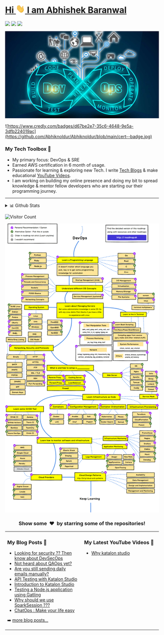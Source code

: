 # [Hi <img src="https://raw.githubusercontent.com/ABSphreak/ABSphreak/master/gifs/Hi.gif" width="30px"> I am Abhishek Baranwal](https://www.linkedin.com/in/abhishekbaranwal)
<img height="30" src="https://img.shields.io/badge/twitter-%231DA1F2.svg?&style=for-the-badge&logo=twitter&logoColor=white"/>
<img height="30" src = "https://img.shields.io/badge/Youtube-%23E4405F.svg?&style=for-the-badge&logo=Youtube&logoColor=white">
<img height="30" src="https://img.shields.io/badge/linkedin-blue.svg?&style=for-the-badge&logo=linkedin&logoColor=white"/>

![alt text](https://github.com/Abhiknoldur/Abhiknoldur/blob/main/Devops.jpeg) 

![https://www.credly.com/badges/d67be2e7-35c6-4648-9e5a-3dfb224019ac](https://github.com/Abhiknoldur/Abhiknoldur/blob/main/cert--badge.jpg) 


### My Tech Toolbox 🧰 


 

* My primary focus: DevOps & SRE
* Earned AWS certification in 6 month of usage.
* Passionate for learning & exploring new Tech. I write [Tech Blogs](https://abhishekbaranwal10.wordpress.com/author/abhishekbaranwal10/) & make educational [YouTube Videos](https://www.youtube.com/c/AyushiRawat).
* I am working on building my online presence and doing my bit to spread knowledge & mentor fellow developers who are starting our their programming journey.
<!--* 🏠 Hogwarts House: Griffindor-->
<!--* If you play Call of Duty- add me: Blackhood@00-->
<!--* I am currently learning Terraform-->
<!--* I’m currently working on my portfolio. -->
<!-- * Ask me about anything related to DevOps, I'll be happy to help.-->
<!-- -->
<!--* I'm looking to collaborate on Open source project-->

---

<table><tr><td valign="top" width="50%">

### My Blog Posts 🌱
<!-- BLOG-POST-LIST:START -->
- [Looking for security ?? Then know about DevSecOps](https://abhishekbaranwal10.wordpress.com/2019/08/10/looking-for-security-then-know-about-devsecops/#more-76)
- [Not heard about QAOps yet?](https://abhishekbaranwal10.wordpress.com/2019/08/10/not-heard-about-qaops-yet/)
- [Are you still sending daily emails manually?](https://abhishekbaranwal10.wordpress.com/2019/02/23/are-you-still-sending-daily-emails-manually/#more-30)
- [API Testing with Katalon Studio](https://abhishekbaranwal10.wordpress.com/2018/12/29/api-testing-with-katalon-studio/#more-44)
- [Introduction to Katalon Studio](https://abhishekbaranwal10.wordpress.com/2018/11/25/introduction-to-katalon-studio/)
- [Testing a Node.js application using Gatling](https://abhishekbaranwal10.wordpress.com/2018/10/17/testing-a-node-js-application-using-gatling/#more-31)
- [Why should we use SparkSession ???](https://abhishekbaranwal10.wordpress.com/2018/09/25/introduction-to-spark-session/#more-6)  
- [ChatOps : Make your life easy](https://abhishekbaranwal11.wordpress.com/2019/12/26/chatops-make-your-life-easy/)
<!-- BLOG-POST-LIST:END -->
➡️ [more blog posts...](https://ayushirawat.com/)
</td>
<td valign="top" width="50%">

### My Latest YouTube Videos 🌱
<!-- YOUTUBE:START -->
- [Why katalon studio](https://www.youtube.com/watch?v=2jxxYRwiLOI&ab_channel=KnoldusInc.)
<!-- YOUTUBE:END -->
</td>

 <details>
<summary>📊 Github Stats</summary>

<p align="center"> <img src="https://github-readme-stats.vercel.app/api?username=abhiknoldur&show_icons=true&theme=gotham" alt="Abhishek Baranwal | Stats" />

<div class="badge-base LI-profile-badge" data-locale="en_US" data-size="large" data-theme="dark" data-type="HORIZONTAL" data-vanity="abhishekbaranwal" data-version="v1"><a class="badge-base__link LI-simple-link" href="https://in.linkedin.com/in/abhishekbaranwal?trk=profile-badge">ABHISHEK BARANWAL</a></div>
                
<div class="badge-base LI-profile-badge" data-locale="en_US" data-size="medium" data-theme="light" data-type="VERTICAL" data-vanity="abhishekbaranwal" data-version="v1"><a class="badge-base__link LI-simple-link" href="https://in.linkedin.com/in/abhishekbaranwal?trk=profile-badge">ABHISHEK BARANWAL</a></div>
                
</details>

 ![Visitor Count](https://profile-counter.glitch.me/{abhiknoldur}/count.svg)

![DevOps-Roadmap](https://github.com/Abhiknoldur/Abhiknoldur/blob/main/devops-roadmap.png)
 
 

[Wordpress]: https://abhishekbaranwal10.wordpress.com/author/abhishekbaranwal10/
[Wordpress11]: https://abhishekbaranwal11.wordpress.com/  
[Hackerank]: https://www.hackerrank.com/Aviburn
[gmail]: https://gmail.com
[linkedin]: https://www.linkedin.com/in/abhishekbaranwal
[Facebook]: https://www.facebook.com/AviBurn

<h3 align="center">Show some &nbsp;❤️&nbsp; by starring some of the repositories!</h3>
